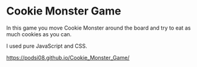 # Cookie Monster Game

In this game you move Cookie Monster around the board and try to eat as much cookies as you can.

I used pure JavaScript and CSS.

https://podsi08.github.io/Cookie_Monster_Game/
